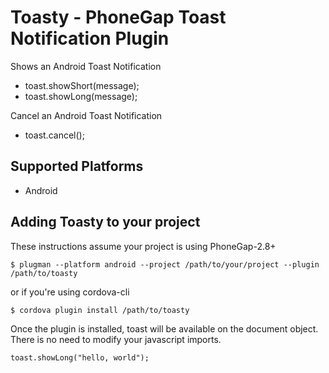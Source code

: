 Toasty - PhoneGap Toast Notification Plugin
===========================================

Shows an Android Toast Notification

* toast.showShort(message);
* toast.showLong(message);

Cancel an Android Toast Notification

* toast.cancel();

Supported Platforms
--------------------
* Android

Adding Toasty to your project
------------------------------

These instructions assume your project is using PhoneGap-2.8+

    $ plugman --platform android --project /path/to/your/project --plugin /path/to/toasty
    
or if you're using cordova-cli

    $ cordova plugin install /path/to/toasty

Once the plugin is installed, toast will be available on the document object. There is no need to modify your javascript imports.
    
    toast.showLong("hello, world");
